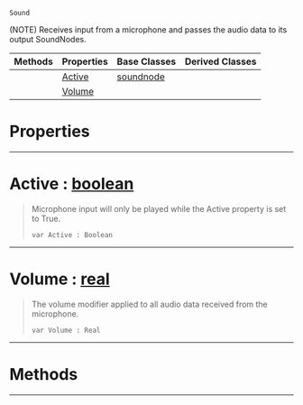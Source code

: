  `Sound`

(NOTE) Receives input from a microphone and passes the audio data to its output SoundNodes.

|Methods|Properties|Base Classes|Derived Classes|
|---|---|---|---|
| |[ Active](https://github.com/ZilchEngine/ZilchDocs/blob/master/code_reference/class_reference/microphoneinputnode.markdown#active-zilch-engine-docum)|[soundnode](https://github.com/ZilchEngine/ZilchDocs/blob/master/code_reference/class_reference/soundnode.markdown)| |
| |[ Volume](https://github.com/ZilchEngine/ZilchDocs/blob/master/code_reference/class_reference/microphoneinputnode.markdown#volume-zilch-engine-docum)| | |


 #  Properties


---  
 #  Active : [boolean](https://github.com/ZilchEngine/ZilchDocs/blob/master/code_reference/nada_base_types/boolean.markdown)

> Microphone input will only be played while the Active property is set to True.
> ``` lang=cpp, name=Nada
> var Active : Boolean


---  
 #  Volume : [real](https://github.com/ZilchEngine/ZilchDocs/blob/master/code_reference/nada_base_types/real.markdown)

> The volume modifier applied to all audio data received from the microphone.
> ``` lang=cpp, name=Nada
> var Volume : Real


---  
 #  Methods


---  
 

 